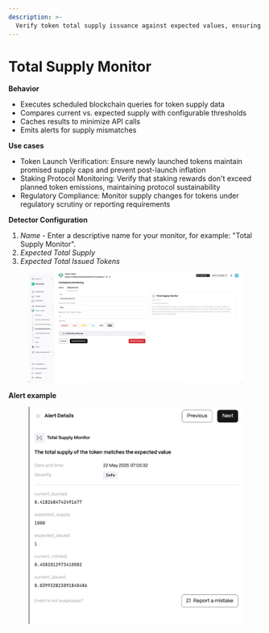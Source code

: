 ```yaml
---
description: >-
  Verify token total supply issuance against expected values, ensuring supply integrity and preventing unauthorized inflation.
---
```


# Total Supply Monitor

**Behavior**  

* Executes scheduled blockchain queries for token supply data
* Compares current vs. expected supply with configurable thresholds
* Caches results to minimize API calls
* Emits alerts for supply mismatches

**Use cases**  

* Token Launch Verification: Ensure newly launched tokens maintain promised supply caps and prevent post-launch inflation
* Staking Protocol Monitoring: Verify that staking rewards don't exceed planned token emissions, maintaining protocol sustainability
* Regulatory Compliance: Monitor supply changes for tokens under regulatory scrutiny or reporting requirements


**Detector Configuration**  
1. *Name* - Enter a descriptive name for your monitor, for example: "Total Supply Monitor".
2. *Expected Total Supply*
3. *Expected Total Issued Tokens*
<figure><img src="../../.gitbook/assets/total_supply_faq.png" alt=""><figcaption></figcaption></figure>

**Alert example**
<figure><img src="../../.gitbook/assets/total_supply_alert.png" alt=""><figcaption></figcaption></figure>